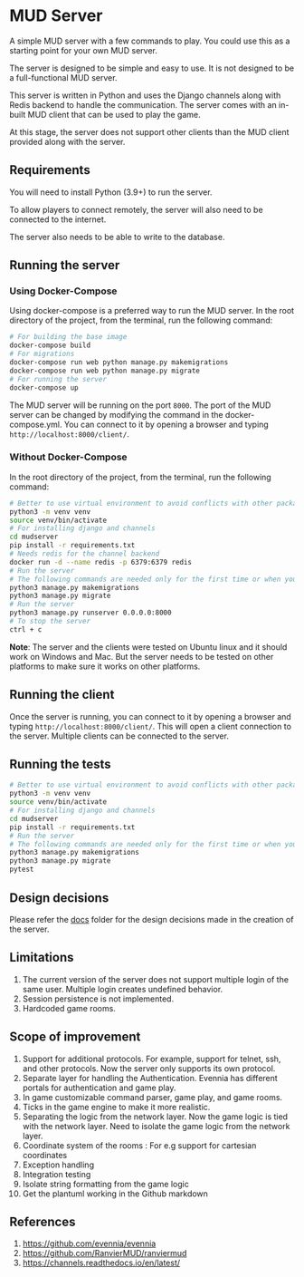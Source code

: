 # MUD Server

A simple MUD server with a few commands to play. You could use this as a starting point for your own MUD server.

The server is designed to be simple and easy to use. It is not designed to be a full-functional MUD server.

This server is written in Python and uses the Django channels along with Redis backend to handle the communication. The server comes with an in-built MUD client that can be used to play the game.

At this stage, the server does not support other clients than the MUD client provided along with the server.

## Requirements

You will need to install Python (3.9+) to run the server.

To allow players to connect remotely, the server will also need to be connected to the internet.

The server also needs to be able to write to the database.

## Running the server

### Using Docker-Compose

Using docker-compose is a preferred way to run the MUD server. In the root directory of the project, from the terminal, run the following command:

```bash
# For building the base image
docker-compose build
# For migrations
docker-compose run web python manage.py makemigrations
docker-compose run web python manage.py migrate
# For running the server
docker-compose up
```

The MUD server will be running on the port `8000`. The port of the MUD server can be changed by modifying the command in the docker-compose.yml. You can connect to it by opening a browser and typing `http://localhost:8000/client/`.

### Without Docker-Compose

In the root directory of the project, from the terminal, run the following command:

```bash
# Better to use virtual environment to avoid conflicts with other packages
python3 -m venv venv
source venv/bin/activate
# For installing django and channels
cd mudserver
pip install -r requirements.txt
# Needs redis for the channel backend
docker run -d --name redis -p 6379:6379 redis
# Run the server
# The following commands are needed only for the first time or when you change/add models to the database.
python3 manage.py makemigrations
python3 manage.py migrate
# Run the server
python3 manage.py runserver 0.0.0.0:8000
# To stop the server
ctrl + c
```

**Note**: The server and the clients were tested on Ubuntu linux and it should work on Windows and Mac. But the server needs to be tested on other platforms to make sure it works on other platforms.

## Running the client

Once the server is running, you can connect to it by opening a browser and typing `http://localhost:8000/client/`. This will open a client connection to the server. Multiple clients can be connected to the server.

## Running the tests

```bash
# Better to use virtual environment to avoid conflicts with other packages
python3 -m venv venv
source venv/bin/activate
# For installing django and channels
cd mudserver
pip install -r requirements.txt
# Run the server
# The following commands are needed only for the first time or when you change/add models to the database.
python3 manage.py makemigrations
python3 manage.py migrate
pytest
```

## Design decisions

Please refer the [docs](docs) folder for the design decisions made in the creation of the server.

## Limitations

1. The current version of the server does not support multiple login of the same user. Multiple login creates undefined behavior.
2. Session persistence is not implemented.
3. Hardcoded game rooms.

## Scope of improvement

1. Support for additional protocols. For example, support for telnet, ssh, and other protocols. Now the server only supports its own protocol.
2. Separate layer for handling the Authentication. Evennia has different portals for authentication and game play.
3. In game customizable command parser, game play, and game rooms.
4. Ticks in the game engine to make it more realistic.
5. Separating the logic from the network layer. Now the game logic is tied with the network layer. Need to isolate the game logic from the network layer.
6. Coordinate system of the rooms : For e.g support for cartesian coordinates
7. Exception handling
8. Integration testing
9. Isolate string formatting from the game logic
10. Get the plantuml working in the Github markdown

## References

1. https://github.com/evennia/evennia
2. https://github.com/RanvierMUD/ranviermud
3. https://channels.readthedocs.io/en/latest/

